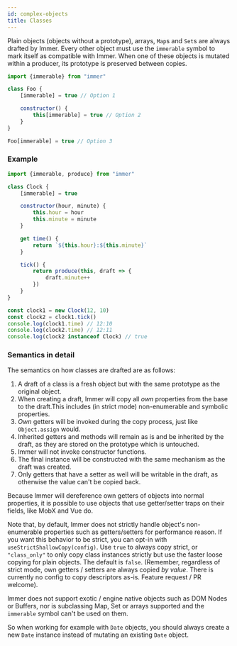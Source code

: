 ```yaml
---
id: complex-objects
title: Classes
---
```


<center>
<div data-ea-publisher="immerjs" data-ea-type="image" className="horizontal bordered"></div>
</center>

Plain objects (objects without a prototype), arrays, `Map`s and `Set`s are always drafted by Immer. Every other object must use the `immerable` symbol to mark itself as compatible with Immer. When one of these objects is mutated within a producer, its prototype is preserved between copies.

```js
import {immerable} from "immer"

class Foo {
	[immerable] = true // Option 1

	constructor() {
		this[immerable] = true // Option 2
	}
}

Foo[immerable] = true // Option 3
```

### Example

```js
import {immerable, produce} from "immer"

class Clock {
	[immerable] = true

	constructor(hour, minute) {
		this.hour = hour
		this.minute = minute
	}

	get time() {
		return `${this.hour}:${this.minute}`
	}

	tick() {
		return produce(this, draft => {
			draft.minute++
		})
	}
}

const clock1 = new Clock(12, 10)
const clock2 = clock1.tick()
console.log(clock1.time) // 12:10
console.log(clock2.time) // 12:11
console.log(clock2 instanceof Clock) // true
```

### Semantics in detail

The semantics on how classes are drafted are as follows:

1. A draft of a class is a fresh object but with the same prototype as the original object.
1. When creating a draft, Immer will copy all _own_ properties from the base to the draft.This includes (in strict mode) non-enumerable and symbolic properties.
1. _Own_ getters will be invoked during the copy process, just like `Object.assign` would.
1. Inherited getters and methods will remain as is and be inherited by the draft, as they are stored on the prototype which is untouched.
1. Immer will not invoke constructor functions.
1. The final instance will be constructed with the same mechanism as the draft was created.
1. Only getters that have a setter as well will be writable in the draft, as otherwise the value can't be copied back.

Because Immer will dereference own getters of objects into normal properties, it is possible to use objects that use getter/setter traps on their fields, like MobX and Vue do.

Note that, by default, Immer does not strictly handle object's non-enumerable properties such as getters/setters for performance reason. If you want this behavior to be strict, you can opt-in with `useStrictShallowCopy(config)`. Use `true` to always copy strict, or `"class_only"` to only copy class instances strictly but use the faster loose copying for plain objects. The default is `false`. (Remember, regardless of strict mode, own getters / setters are always copied _by value_. There is currently no config to copy descriptors as-is. Feature request / PR welcome).

Immer does not support exotic / engine native objects such as DOM Nodes or Buffers, nor is subclassing Map, Set or arrays supported and the `immerable` symbol can't be used on them.

So when working for example with `Date` objects, you should always create a new `Date` instance instead of mutating an existing `Date` object.
